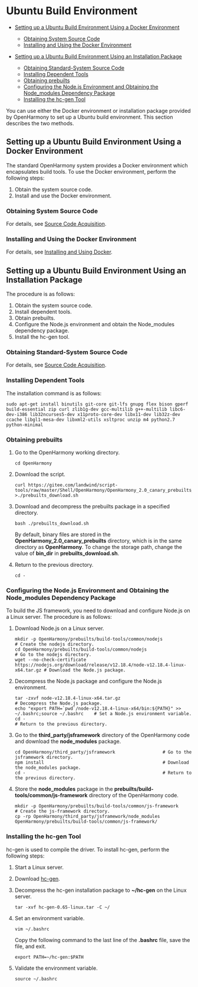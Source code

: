 # Ubuntu Build Environment<a name="EN-US_TOPIC_0000001161257591"></a>

-   [Setting up a Ubuntu Build Environment Using a Docker Environment](#section1643363843714)
    -   [Obtaining System Source Code](#section58448331029)
    -   [Installing and Using the Docker Environment](#section22916211916)

-   [Setting up a Ubuntu Build Environment Using an Installation Package](#section25961010189)
    -   [Obtaining Standard-System Source Code](#section15424183111912)
    -   [Installing Dependent Tools](#section109262032104819)
    -   [Obtaining prebuilts](#section16453104219209)
    -   [Configuring the Node.js Environment and Obtaining the Node\_modules Dependency Package](#section133741330192119)
    -   [Installing the hc-gen Tool](#section149281248182116)


You can use either the Docker environment or installation package provided by OpenHarmony to set up a Ubuntu build environment. This section describes the two methods.

## Setting up a Ubuntu Build Environment Using a Docker Environment<a name="section1643363843714"></a>

The standard OpenHarmony system provides a Docker environment which encapsulates build tools. To use the Docker environment, perform the following steps:

1.  Obtain the system source code.
2.  Install and use the Docker environment.

### Obtaining System Source Code<a name="section58448331029"></a>

For details, see  [Source Code Acquisition](../get-code/source-code-acquisition.md).

### Installing and Using the Docker Environment<a name="section22916211916"></a>

For details, see  [Installing and Using Docker](../get-code/tool-acquisition.md).

## Setting up a Ubuntu Build Environment Using an Installation Package<a name="section25961010189"></a>

The procedure is as follows:

1.  Obtain the system source code.
2.  Install dependent tools.
3.  Obtain prebuilts.
4.  Configure the Node.js environment and obtain the Node\_modules dependency package.
5.  Install the hc-gen tool.

### Obtaining Standard-System Source Code<a name="section15424183111912"></a>

For details, see  [Source Code Acquisition](../get-code/source-code-acquisition.md).

### Installing Dependent Tools<a name="section109262032104819"></a>

The installation command is as follows:

```
sudo apt-get install binutils git-core git-lfs gnupg flex bison gperf build-essential zip curl zlib1g-dev gcc-multilib g++-multilib libc6-dev-i386 lib32ncurses5-dev x11proto-core-dev libx11-dev lib32z-dev ccache libgl1-mesa-dev libxml2-utils xsltproc unzip m4 python2.7 python-minimal
```

### Obtaining prebuilts<a name="section16453104219209"></a>

1.  Go to the OpenHarmony working directory.

    ```
    cd OpenHarmony
    ```

2.  Download the script.

    ```
    curl https://gitee.com/landwind/script-tools/raw/master/Shell/OpenHarmony/OpenHarmony_2.0_canary_prebuilts_download.sh >./prebuilts_download.sh
    ```

3.  Download and decompress the prebuilts package in a specified directory.

    ```
    bash ./prebuilts_download.sh
    ```

    By default, binary files are stored in the  **OpenHarmony\_2.0\_canary\_prebuilts**  directory, which is in the same directory as  **OpenHarmony**. To change the storage path, change the value of  **bin\_dir**  in  **prebuilts\_download.sh**.

4.  Return to the previous directory.

    ```
    cd -
    ```


### Configuring the Node.js Environment and Obtaining the Node\_modules Dependency Package<a name="section133741330192119"></a>

To build the JS framework, you need to download and configure Node.js on a Linux server. The procedure is as follows:

1.  Download Node.js on a Linux server.

    ```
    mkdir -p OpenHarmony/prebuilts/build-tools/common/nodejs                                # Create the nodejs directory.
    cd OpenHarmony/prebuilts/build-tools/common/nodejs                                      # Go to the nodejs directory.
    wget --no-check-certificate https://nodejs.org/download/release/v12.18.4/node-v12.18.4-linux-x64.tar.gz # Download the Node.js package.
    ```

2.  Decompress the Node.js package and configure the Node.js environment.

    ```
    tar -zxvf node-v12.18.4-linux-x64.tar.gz                                                      # Decompress the Node.js package.
    echo "export PATH=`pwd`/node-v12.18.4-linux-x64/bin:${PATH}" >> ~/.bashrc;source ~/.bashrc    # Set a Node.js environment variable.
    cd -                                                                                          # Return to the previous directory.
    ```

3.  Go to the  **third\_party/jsframework**  directory of the OpenHarmony code and download the  **node\_modules**  package.

    ```
    cd OpenHarmony/third_party/jsframework                  # Go to the jsframework directory.
    npm install                                             # Download the node_modules package.
    cd -                                                    # Return to the previous directory.
    ```

4.  Store the  **node\_modules**  package in the  **prebuilts/build-tools/common/js-framework**  directory of the OpenHarmony code.

    ```
    mkdir -p OpenHarmony/prebuilts/build-tools/common/js-framework          # Create the js-framework directory.
    cp -rp OpenHarmony/third_party/jsframework/node_modules OpenHarmony/prebuilts/build-tools/common/js-framework/
    ```


### Installing the hc-gen Tool<a name="section149281248182116"></a>

hc-gen is used to compile the driver. To install hc-gen, perform the following steps:

1.  Start a Linux server.
2.  Download  [hc-gen](https://repo.huaweicloud.com/harmonyos/compiler/hc-gen/0.65/linux/hc-gen-0.65-linux.tar).
3.  Decompress the hc-gen installation package to  **\~/hc-gen**  on the Linux server.

    ```
    tar -xvf hc-gen-0.65-linux.tar -C ~/
    ```

4.  Set an environment variable.

    ```
    vim ~/.bashrc
    ```

    Copy the following command to the last line of the  **.bashrc**  file, save the file, and exit.

    ```
    export PATH=~/hc-gen:$PATH
    ```

5.  Validate the environment variable.

    ```
    source ~/.bashrc
    ```


